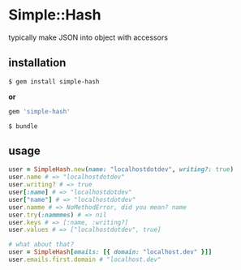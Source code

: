 # Simple::Hash

typically make JSON into object with accessors

## installation

    $ gem install simple-hash

**or**

```ruby
gem 'simple-hash'
```

    $ bundle

## usage

```ruby
user = SimpleHash.new(name: "localhostdotdev", writing?: true)
user.name # => "localhostdotdev"
user.writing? # => true
user[:name] # => "localhostdotdev"
user["name"] # => "localhostdotdev"
user.namme # => NoMethodError, did you mean? name
user.try(:nammmes) # => nil
user.keys # => [:name, :writing?]
user.values # => ["localhostdotdev", true]

# what about that?
user = SimpleHash[emails: [{ domain: "localhost.dev" }]]
user.emails.first.domain # "localhost.dev"
```
